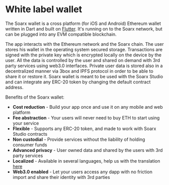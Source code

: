 # White label wallet

The Soarx wallet is a cross platform \(for iOS and Android\) Ethereum wallet written in Dart and built on [Flutter](http://https//flutter.dev/). It's running on to the Soarx network, but can be plugged into any EVM compatible blockchain.

The app interacts with the Ethereum network and the Soarx chain. The user stores his wallet in the operating system secured storage. Transactions are signed with the private key which is encrypted locally on the device by the user. All the data is controlled by the user and shared on demand with 3rd party services using web3.0 interfaces. Private user data is stored also in a decentralized manner via 3box and IPFS protocol in order to be able to share it or restore it. Soarx wallet is meant to be used with the Soarx Studio and can integrate any ERC-20 token by changing the default contract address.

Benefits of the Soarx wallet:

* **Cost reduction** - Build your app once and use it on any  mobile and web platform
* **Fee abstraction** - Your users will never need to buy ETH to start using your service
* **Flexible** - Supports any ERC-20 token, and made to work with Soarx Studio contracts 
* **Non custodial** - Provide services without the liability of holding consumer funds
* **Advanced privacy**  -  User owned data and shared by the users with 3rd party services
* **Localized** - Available in several languages, help us with the translation [here](https://lokalise.co/public/783082135d36f14996c804.53212944/)
* **Web3.0 enabled** - Let your users access any dapp with no friction import and share their identity with 3rd parties

